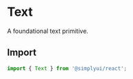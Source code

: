 # Text

A foundational text primitive.

## Import

```jsx
import { Text } from '@simplyui/react';
```
